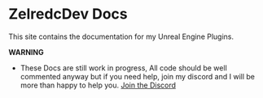 # ZelredcDev Docs

This site contains the documentation for my Unreal Engine Plugins.

**WARNING**
- These Docs are still work in progress, All code should be well commented anyway but if you need help, join my discord and I will be more than happy to help you. [Join the Discord](https://discord.gg/khM4XEsGHY)